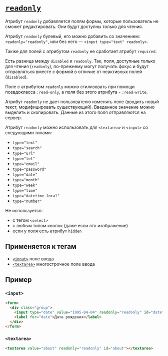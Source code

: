 # [`readonly`](../index.md)

Атрибут `readonly` добавляется полям формы, которые пользователь не сможет редактировать. Они будут доступны только для чтения.

Атрибут `readonly` булевый, его можно добавить со значением: `readonly="readonly"`, или без него — `<input type="text" readonly>`.

Также для полей с атрибутом `readonly` не сработает атрибут `required`.

Есть разница между `disabled` и `readonly`. Так, поля, доступные только для чтения (`readonly`), по-прежнему могут получать фокус и будут отправляться вместе с формой в отличие от неактивных полей (`disabled`).

Поле с атрибутом `readonly` можно стилизовать при помощи псевдокласса `:read-only`, а поля без этого атрибута - `:read-write`.

Атрибут `readonly` не дает пользователю изменять поле (вводить новый текст, модифицировать существующий). Введенное значение можно выделить и скопировать. Данные из этого поля отправляются на сервер.

Атрибут `readonly` можно использовать для `<textarea>` и `<input>` со следующими типами:

- `type="text"`
- `type="search"`
- `type="url"`
- `type="tel"`
- `type="email"`
- `type="password"`
- `type="date"`
- `type="month"`
- `type="week"`
- `type="time"`
- `type="datetime-local"`
- `type="number"`

Не используется:

- с тегом `<select>`
- c любым типом кнопок (даже если это изображение)
- если у поля есть атрибут `hidden`

## Применяется к тегам

- [`<input>`](../Tags/input.md) поле ввода
- [`<textarea>`](../Tags/textarea.md) многострочное поле ввода

## Пример

### `<input>`

```html
<form>
  <div class="group">
    <input type="date" value="1995-04-04" readonly="readonly" id="date" />
    <label for="date">Дата рождения</label>
  </div>
</form>
```

### `<textarea>`

```html
<textarea value="about" readonly="readonly" id="about"></textarea>
```
